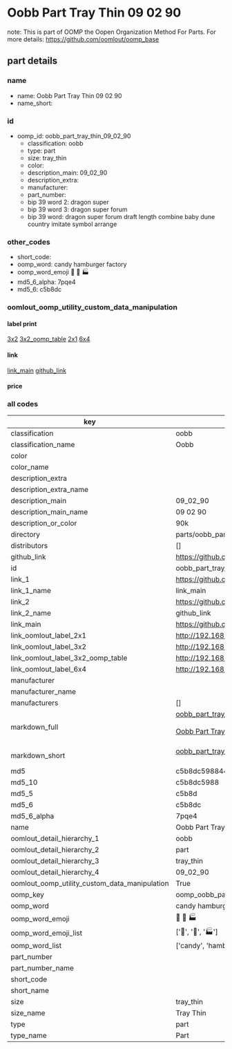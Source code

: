 # Oobb Part Tray Thin 09 02 90  

note: This is part of OOMP the Oopen Organization Method For Parts. For more details: https://github.com/oomlout/oomp_base

##  part details





### name
* name: Oobb Part Tray Thin 09 02 90
* name_short: 
### id
* oomp_id: oobb_part_tray_thin_09_02_90
  * classification: oobb
  * type: part
  * size: tray_thin
  * color: 
  * description_main: 09_02_90
  * description_extra: 
  * manufacturer: 
  * part_number: 
  * bip 39 word 2: dragon super
  * bip 39 word 3: dragon super forum
  * bip 39 word: dragon super forum draft length combine baby dune country imitate symbol arrange

### other_codes
* short_code: 
* oomp_word: candy hamburger factory
* oomp_word_emoji :candy: :hamburger: :factory:
* md5_6_alpha: 7pqe4
* md5_6: c5b8dc






### oomlout_oomp_utility_custom_data_manipulation
#### label print
[3x2](http://192.168.1.245:1112/?label=oomp%207pqe4)
[3x2_oomp_table](http://192.168.1.107:1112/?label=oomp%207pqe4)
[2x1](http://192.168.1.242:1112/?label=oomp%207pqe4)
[6x4](http://192.168.1.55:1112/?label=oomp%207pqe4)    

#### link

[link_main](https://github.com/oomlout/oomlout_oomp_current_version_messy/tree/main/parts/oobb_part_tray_thin_09_02_90) [github_link](https://github.com/oomlout/oomlout_oomp_part_src/tree/main/parts/oobb_part_tray_thin_09_02_90)                             

#### price







### all codes 
| key | value |  
| --- | --- |  
| classification | oobb |  
| classification_name | Oobb |  
| color |  |  
| color_name |  |  
| description_extra |  |  
| description_extra_name |  |  
| description_main | 09_02_90 |  
| description_main_name | 09 02 90 |  
| description_or_color | 90k |  
| directory | parts/oobb_part_tray_thin_09_02_90 |  
| distributors | [] |  
| github_link | https://github.com/oomlout/oomlout_oomp_part_src/tree/main/parts/oobb_part_tray_thin_09_02_90 |  
| id | oobb_part_tray_thin_09_02_90 |  
| link_1 | https://github.com/oomlout/oomlout_oomp_current_version_messy/tree/main/parts/oobb_part_tray_thin_09_02_90 |  
| link_1_name | link_main |  
| link_2 | https://github.com/oomlout/oomlout_oomp_part_src/tree/main/parts/oobb_part_tray_thin_09_02_90 |  
| link_2_name | github_link |  
| link_main | https://github.com/oomlout/oomlout_oomp_current_version_messy/tree/main/parts/oobb_part_tray_thin_09_02_90 |  
| link_oomlout_label_2x1 | http://192.168.1.242:1112/?label=oomp%207pqe4 |  
| link_oomlout_label_3x2 | http://192.168.1.245:1112/?label=oomp%207pqe4 |  
| link_oomlout_label_3x2_oomp_table | http://192.168.1.107:1112/?label=oomp%207pqe4 |  
| link_oomlout_label_6x4 | http://192.168.1.55:1112/?label=oomp%207pqe4 |  
| manufacturer |  |  
| manufacturer_name |  |  
| manufacturers | [] |  
| markdown_full | [oobb_part_tray_thin_09_02_90](https://github.com/oomlout/oomlout_oomp_current_version_messy/tree/main/parts/oobb_part_tray_thin_09_02_90)<br>[](https://github.com/oomlout/oomlout_oomp_current_version_messy/tree/main/parts/oobb_part_tray_thin_09_02_90)<br>[Oobb Part Tray Thin 09 02 90](https://github.com/oomlout/oomlout_oomp_current_version_messy/tree/main/parts/oobb_part_tray_thin_09_02_90)<br><br> |  
| markdown_short | [oobb_part_tray_thin_09_02_90](https://github.com/oomlout/oomlout_oomp_current_version_messy/tree/main/parts/oobb_part_tray_thin_09_02_90)<br><br> |  
| md5 | c5b8dc5988440220b7c0041eb7766a10 |  
| md5_10 | c5b8dc5988 |  
| md5_5 | c5b8d |  
| md5_6 | c5b8dc |  
| md5_6_alpha | 7pqe4 |  
| name | Oobb Part Tray Thin 09 02 90 |  
| oomlout_detail_hierarchy_1 | oobb |  
| oomlout_detail_hierarchy_2 | part |  
| oomlout_detail_hierarchy_3 | tray_thin |  
| oomlout_detail_hierarchy_4 | 09_02_90 |  
| oomlout_oomp_utility_custom_data_manipulation | True |  
| oomp_key | oomp_oobb_part_tray_thin_09_02_90 |  
| oomp_word | candy hamburger factory |  
| oomp_word_emoji | :candy: :hamburger: :factory: |  
| oomp_word_emoji_list | [':candy:', ':hamburger:', ':factory:'] |  
| oomp_word_list | ['candy', 'hamburger', 'factory'] |  
| part_number |  |  
| part_number_name |  |  
| short_code |  |  
| short_name |  |  
| size | tray_thin |  
| size_name | Tray Thin |  
| type | part |  
| type_name | Part |  
